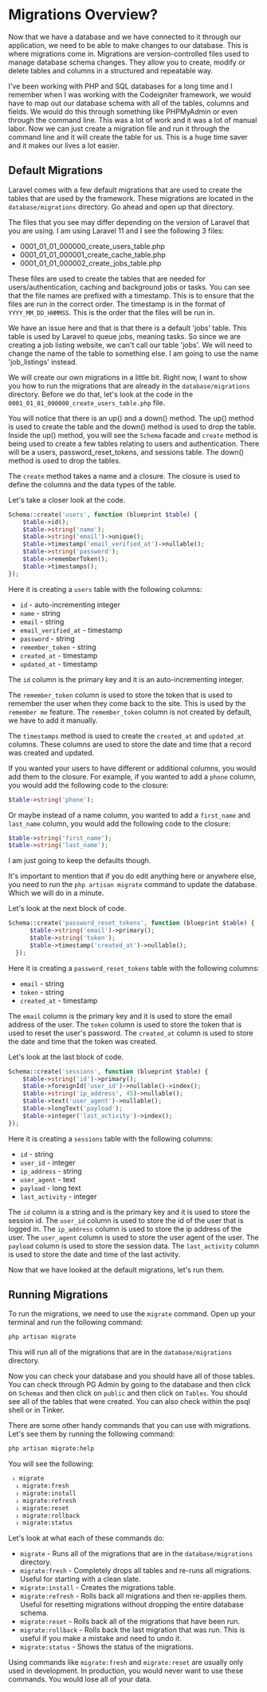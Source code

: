 # Migrations Overview?

Now that we have a database and we have connected to it through our application, we need to be able to make changes to our database. This is where migrations come in. Migrations are version-controlled files used to manage database schema changes. They allow you to create, modify or delete tables and columns in a structured and repeatable way.

I've been working with PHP and SQL databases for a long time and I remember when I was working with the Codeigniter framework, we would have to map out our database schema with all of the tables, columns and fields. We would do this through something like PHPMyAdmin or even through the command line. This was a lot of work and it was a lot of manual labor. Now we can just create a migration file and run it through the command line and it will create the table for us. This is a huge time saver and it makes our lives a lot easier.

## Default Migrations

Laravel comes with a few default migrations that are used to create the tables that are used by the framework. These migrations are located in the `database/migrations` directory. Go ahead and open up that directory.

The files that you see may differ depending on the version of Laravel that you are using. I am using Laravel 11 and I see the following 3 files:

- 0001_01_01_000000_create_users_table.php
- 0001_01_01_000001_create_cache_table.php
- 0001_01_01_000002_create_jobs_table.php

These files are used to create the tables that are needed for users/authentication, caching and background jobs or tasks. You can see that the file names are prefixed with a timestamp. This is to ensure that the files are run in the correct order. The timestamp is in the format of `YYYY_MM_DD_HHMMSS`. This is the order that the files will be run in.

We have an issue here and that is that there is a default 'jobs' table. This table is used by Laravel to queue jobs, meaning tasks. So since we are creating a job listing website, we can't call our table 'jobs'. We will need to change the name of the table to something else. I am going to use the name 'job_listings' instead.

We will create our own migrations in a little bit. Right now, I want to show you how to run the migrations that are already in the `database/migrations` directory. Before we do that, let's look at the code in the `0001_01_01_000000_create_users_table.php` file.

You will notice that there is an up() and a down() method. The up() method is used to create the table and the down() method is used to drop the table. Inside the up() method, you will see the `Schema` facade and `create` method is being used to create a few tables relating to users and authentication. There will be a users, password_reset_tokens, and sessions table. The down() method is used to drop the tables.

The `create` method takes a name and a closure. The closure is used to define the columns and the data types of the table.

Let's take a closer look at the code.

```php
Schema::create('users', function (blueprint $table) {
    $table->id();
    $table->string('name');
    $table->string('email')->unique();
    $table->timestamp('email_verified_at')->nullable();
    $table->string('password');
    $table->rememberToken();
    $table->timestamps();
});
```

Here it is creating a `users` table with the following columns:

- `id` - auto-incrementing integer
- `name` - string
- `email` - string
- `email_verified_at` - timestamp
- `password` - string
- `remember_token` - string
- `created_at` - timestamp
- `updated_at` - timestamp

The `id` column is the primary key and it is an auto-incrementing integer.

The `remember_token` column is used to store the token that is used to remember the user when they come back to the site. This is used by the `remember me` feature. The `remember_token` column is not created by default, we have to add it manually.

The `timestamps` method is used to create the `created_at` and `updated_at` columns. These columns are used to store the date and time that a record was created and updated.

If you wanted your users to have different or additional columns, you would add them to the closure. For example, if you wanted to add a `phone` column, you would add the following code to the closure:

```php
$table->string('phone');
```

Or maybe instead of a name column, you wanted to add a `first_name` and `last_name` column, you would add the following code to the closure:

```php
$table->string('first_name');
$table->string('last_name');
```

I am just going to keep the defaults though.

It's important to mention that if you do edit anything here or anywhere else, you need to run the `php artisan migrate` command to update the database. Which we will do in a minute.

Let's look at the next block of code.

```php
Schema::create('password_reset_tokens', function (blueprint $table) {
      $table->string('email')->primary();
      $table->string('token');
      $table->timestamp('created_at')->nullable();
  });
```

Here it is creating a `password_reset_tokens` table with the following columns:

- `email` - string
- `token` - string
- `created_at` - timestamp

The `email` column is the primary key and it is used to store the email address of the user. The `token` column is used to store the token that is used to reset the user's password. The `created_at` column is used to store the date and time that the token was created.

Let's look at the last block of code.

```php
Schema::create('sessions', function (blueprint $table) {
    $table->string('id')->primary();
    $table->foreignId('user_id')->nullable()->index();
    $table->string('ip_address', 45)->nullable();
    $table->text('user_agent')->nullable();
    $table->longText('payload');
    $table->integer('last_activity')->index();
});
```

Here it is creating a `sessions` table with the following columns:

- `id` - string
- `user_id` - integer
- `ip_address` - string
- `user_agent` - text
- `payload` - long text
- `last_activity` - integer

The `id` column is a string and is the primary key and it is used to store the session id. The `user_id` column is used to store the id of the user that is logged in. The `ip_address` column is used to store the ip address of the user. The `user_agent` column is used to store the user agent of the user. The `payload` column is used to store the session data. The `last_activity` column is used to store the date and time of the last activity.

Now that we have looked at the default migrations, let's run them.

## Running Migrations

To run the migrations, we need to use the `migrate` command. Open up your terminal and run the following command:

```bash
php artisan migrate
```

This will run all of the migrations that are in the `database/migrations` directory.

Now you can check your database and you should have all of those tables. You can check through PG Admin by going to the database and then click on `Schemas` and then click on `public` and then click on `Tables`. You should see all of the tables that were created. You can also check within the psql shell or in Tinker.

There are some other handy commands that you can use with migrations. Let's see them by running the following command:

```bash
php artisan migrate:help
```

You will see the following:

```bash
 ⇂ migrate
  ⇂ migrate:fresh
  ⇂ migrate:install
  ⇂ migrate:refresh
  ⇂ migrate:reset
  ⇂ migrate:rollback
  ⇂ migrate:status
```

Let's look at what each of these commands do:

- `migrate` - Runs all of the migrations that are in the `database/migrations` directory.
- `migrate:fresh` - Completely drops all tables and re-runs all migrations. Useful for starting with a clean slate.
- `migrate:install` - Creates the migrations table.
- `migrate:refresh` - Rolls back all migrations and then re-applies them. Useful for resetting migrations without dropping the entire database schema.
- `migrate:reset` - Rolls back all of the migrations that have been run.
- `migrate:rollback` - Rolls back the last migration that was run. This is useful if you make a mistake and need to undo it.
- `migrate:status` - Shows the status of the migrations.

Using commands like `migrate:fresh` and `migrate:reset` are usually only used in development. In production, you would never want to use these commands. You would lose all of your data.
